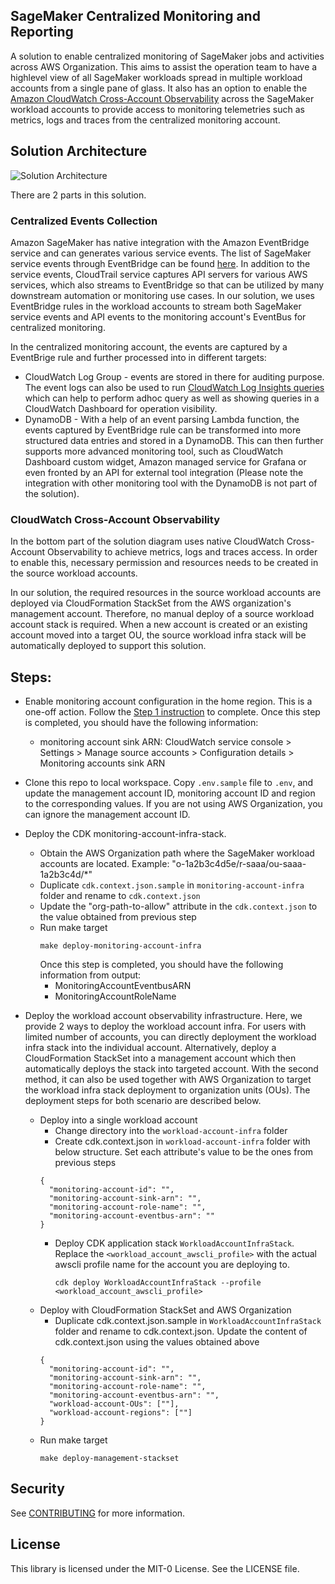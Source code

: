 ## SageMaker Centralized Monitoring and Reporting

A solution to enable centralized monitoring of SageMaker jobs and activities across AWS Organization. This aims to assist the operation team to have a highlevel view of all SageMaker workloads spread in multiple workload accounts from a single pane of glass. It also has an option to enable the [Amazon CloudWatch Cross-Account Observability](https://aws.amazon.com/blogs/aws/new-amazon-cloudwatch-cross-account-observability/) across the SageMaker workload accounts to provide access to monitoring telemetries such as metrics, logs and traces from the centralized monitoring account.

## Solution Architecture
![Solution Architecture](Architecture.png?raw=true "Solution Architecture")

There are 2 parts in this solution.
### Centralized Events Collection
Amazon SageMaker has native integration with the Amazon EventBridge service and can generates various service events. The list of SageMaker service events through EventBridge can be found [here](https://docs.aws.amazon.com/sagemaker/latest/dg/automating-sagemaker-with-eventbridge.html). In addition to the service events, CloudTrail service captures API servers for various AWS services, which also streams to EventBridge so that can be utilized by many downstream automation or monitoring use cases. In our solution, we uses EventBridge rules in the workload accounts to stream both SageMaker service events and API events to the monitoring account's EventBus for centralized monitoring.

In the centralized monitoring account, the events are captured by a EventBrige rule and further processed into in different targets:
* CloudWatch Log Group - events are stored in there for auditing purpose. The event logs can also be used to run [CloudWatch Log Insights queries](https://docs.aws.amazon.com/AmazonCloudWatch/latest/logs/AnalyzingLogData.html) which can help to perform adhoc query as well as showing queries in a CloudWatch Dashboard for operation visibility.
* DynamoDB - With a help of an event parsing Lambda function, the events captured by EventBridge rule can be transformed into more structured data entries and stored in a DynamoDB. This can then further supports more advanced monitoring tool, such as CloudWatch Dashboard custom widget, Amazon managed service for Grafana or even fronted by an API for external tool integration (Please note the integration with other monitoring tool with the DynamoDB is not part of the solution).

### CloudWatch Cross-Account Observability
In the bottom part of the solution diagram uses native CloudWatch Cross-Account Observability to achieve metrics, logs and traces access. In order to enable this, necessary permission and resources needs to be created in the source workload accounts.


In our solution, the required resources in the source workload accounts are deployed via CloudFormation StackSet from the AWS organization's management account. Therefore, no manual deploy of a source workload account stack is required. When a new account is created or an existing account moved into a target OU, the source workload infra stack will be automatically deployed to support this solution.

## Steps:

* Enable monitoring account configuration in the home region. This is a one-off action. Follow the [Step 1 instruction](https://docs.aws.amazon.com/AmazonCloudWatch/latest/monitoring/CloudWatch-Unified-Cross-Account-Setup.html#Unified-Cross-Account-Setup-ConfigureMonitoringAccount) to complete. Once this step is completed, you should have the following information:
  * monitoring account sink ARN: CloudWatch service console > Settings > Manage source accounts > Configuration details > Monitoring accounts sink ARN
* Clone this repo to local workspace. Copy `.env.sample` file to `.env`, and update the management account ID, monitoring account ID and region to the corresponding values. If you are not using AWS Organization, you can ignore the management account ID.
* Deploy the CDK monitoring-account-infra-stack. 
  * Obtain the AWS Organization path where the SageMaker workload accounts are located. Example: "o-1a2b3c4d5e/r-saaa/ou-saaa-1a2b3c4d/*"
  * Duplicate `cdk.context.json.sample` in `monitoring-account-infra` folder and rename to `cdk.context.json`
  * Update the "org-path-to-allow" attribute in the `cdk.context.json` to the value obtained from previous step
  * Run make target
    ```
    make deploy-monitoring-account-infra
    ```
    Once this step is completed, you should have the following information from output:
    * MonitoringAccountEventbusARN 
    * MonitoringAccountRoleName

* Deploy the workload account observability infrastructure. Here, we provide 2 ways to deploy the workload account infra. For users with limited number of accounts, you can directly deployment the workload infra stack into the individual account. Alternatively, deploy a CloudFormation StackSet into a management account which then automatically deploys the stack into targeted account. With the second method, it can also be used together with AWS Organization to target the workload infra stack deployment to organization units (OUs). The deployment steps for both scenario are described below.
  * Deploy into a single workload account
    * Change directory into the `workload-account-infra` folder
    * Create cdk.context.json in `workload-account-infra` folder with below structure. Set each attribute's value to be the ones from previous steps
    ```
    {
      "monitoring-account-id": "",
      "monitoring-account-sink-arn": "",
      "monitoring-account-role-name": "",
      "monitoring-account-eventbus-arn": ""
    }
    ```
    * Deploy CDK application stack `WorkloadAccountInfraStack`. Replace the `<workload_account_awscli_profile>` with the actual awscli profile name for the account you are deploying to.
      ```
      cdk deploy WorkloadAccountInfraStack --profile <workload_account_awscli_profile>
      ```
  * Deploy with CloudFormation StackSet and AWS Organization
    * Duplicate cdk.context.json.sample in `WorkloadAccountInfraStack` folder and rename to cdk.context.json. Update the content of cdk.context.json using the values obtained above
    ```
    {
      "monitoring-account-id": "",
      "monitoring-account-sink-arn": "",
      "monitoring-account-role-name": "",
      "monitoring-account-eventbus-arn": "",
      "workload-account-OUs": [""],
      "workload-account-regions": [""]
    }
    ```
  * Run make target
    ```
    make deploy-management-stackset
    ```

## Security

See [CONTRIBUTING](CONTRIBUTING.md#security-issue-notifications) for more information.

## License

This library is licensed under the MIT-0 License. See the LICENSE file.

